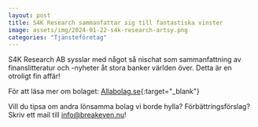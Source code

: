 ```yaml
---
layout: post
title: S4K Research sammanfattar sig till fantastiska vinster
image: assets/img/2024-01-22-s4k-research-artsy.png
categories: "Tjänsteföretag"
---
```


S4K Research AB sysslar med något så nischat som sammanfattning av finanslitteratur och -nyheter åt stora banker världen över. Detta är en otroligt fin affär! 

För att läsa mer om bolaget: [Allabolag.se](https://www.allabolag.se/5565915989/s4k-research-aktiebolag){:target="_blank"}

Vill du tipsa om andra lönsamma bolag vi borde hylla? Förbättringsförslag? Skriv ett mail till [info@breakeven.nu](mailto:info@breakeven.nu)!
